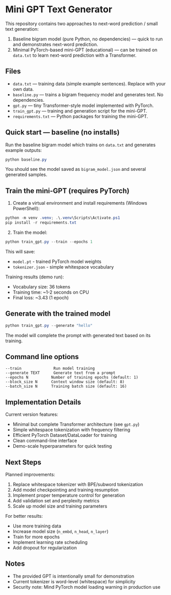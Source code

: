 # Mini GPT Text Generator

This repository contains two approaches to next-word prediction / small text generation:

1. Baseline bigram model (pure Python, no dependencies) — quick to run and demonstrates next-word prediction.
2. Minimal PyTorch-based mini-GPT (educational) — can be trained on `data.txt` to learn next-word prediction with a Transformer.

## Files
- `data.txt` — training data (simple example sentences). Replace with your own data.
- `baseline.py` — trains a bigram frequency model and generates text. No dependencies.
- `gpt.py` — tiny Transformer-style model implemented with PyTorch.
- `train_gpt.py` — training and generation script for the mini-GPT.
- `requirements.txt` — Python packages for training the mini-GPT.

## Quick start — baseline (no installs)

Run the baseline bigram model which trains on `data.txt` and generates example outputs:

```powershell
python baseline.py
```

You should see the model saved as `bigram_model.json` and several generated samples.

## Train the mini-GPT (requires PyTorch)

1. Create a virtual environment and install requirements (Windows PowerShell):

```powershell
python -m venv .venv; .\.venv\Scripts\Activate.ps1
pip install -r requirements.txt
```

2. Train the model:

```powershell
python train_gpt.py --train --epochs 1
```

This will save:
- `model.pt` - trained PyTorch model weights
- `tokenizer.json` - simple whitespace vocabulary

Training results (demo run):
- Vocabulary size: 36 tokens
- Training time: ~1-2 seconds on CPU
- Final loss: ~3.43 (1 epoch)

## Generate with the trained model

```powershell
python train_gpt.py --generate "hello"
```

The model will complete the prompt with generated text based on its training.

## Command line options

```
--train              Run model training
--generate TEXT      Generate text from a prompt
--epochs N          Number of training epochs (default: 1)
--block_size N      Context window size (default: 8)
--batch_size N      Training batch size (default: 16)
```

## Implementation Details

Current version features:
- Minimal but complete Transformer architecture (see `gpt.py`)
- Simple whitespace tokenization with frequency filtering
- Efficient PyTorch Dataset/DataLoader for training
- Clean command-line interface
- Demo-scale hyperparameters for quick testing

## Next Steps

Planned improvements:
1. Replace whitespace tokenizer with BPE/subword tokenization
2. Add model checkpointing and training resumption
3. Implement proper temperature control for generation
4. Add validation set and perplexity metrics
5. Scale up model size and training parameters

For better results:
- Use more training data
- Increase model size (`n_embd`, `n_head`, `n_layer`)
- Train for more epochs
- Implement learning rate scheduling
- Add dropout for regularization

## Notes
- The provided GPT is intentionally small for demonstration
- Current tokenizer is word-level (whitespace) for simplicity
- Security note: Mind PyTorch model loading warning in production use